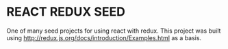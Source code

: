 # REACT REDUX SEED

One of many seed projects for using react with redux.
This project was built using http://redux.js.org/docs/introduction/Examples.html as a basis.
